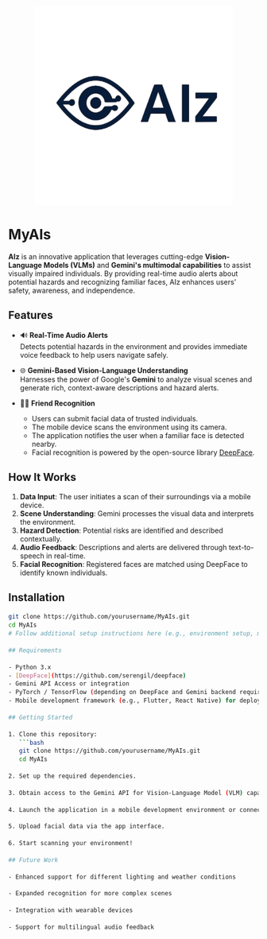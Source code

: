 <p align="center">
  <img src="logo_aiz.png" alt="MyAIs Logo" width="400"/>
</p>


# MyAIs

**AIz** is an innovative application that leverages cutting-edge **Vision-Language Models (VLMs)** and **Gemini's multimodal capabilities** to assist visually impaired individuals. By providing real-time audio alerts about potential hazards and recognizing familiar faces, AIz enhances users’ safety, awareness, and independence.

## Features

- 🔊 **Real-Time Audio Alerts**  
  Detects potential hazards in the environment and provides immediate voice feedback to help users navigate safely.

- 🌐 **Gemini-Based Vision-Language Understanding**  
  Harnesses the power of Google's **Gemini** to analyze visual scenes and generate rich, context-aware descriptions and hazard alerts.

- 🧍‍♂️ **Friend Recognition**  
  - Users can submit facial data of trusted individuals.  
  - The mobile device scans the environment using its camera.  
  - The application notifies the user when a familiar face is detected nearby.  
  - Facial recognition is powered by the open-source library [DeepFace](https://github.com/serengil/deepface).

## How It Works

1. **Data Input**: The user initiates a scan of their surroundings via a mobile device.
2. **Scene Understanding**: Gemini processes the visual data and interprets the environment.
3. **Hazard Detection**: Potential risks are identified and described contextually.
4. **Audio Feedback**: Descriptions and alerts are delivered through text-to-speech in real-time.
5. **Facial Recognition**: Registered faces are matched using DeepFace to identify known individuals.

## Installation

```bash
git clone https://github.com/yourusername/MyAIs.git
cd MyAIs
# Follow additional setup instructions here (e.g., environment setup, model download, etc.)

## Requirements

- Python 3.x  
- [DeepFace](https://github.com/serengil/deepface)  
- Gemini API Access or integration  
- PyTorch / TensorFlow (depending on DeepFace and Gemini backend requirements)  
- Mobile development framework (e.g., Flutter, React Native) for deployment  

## Getting Started

1. Clone this repository:
   ```bash
   git clone https://github.com/yourusername/MyAIs.git
   cd MyAIs

2. Set up the required dependencies.

3. Obtain access to the Gemini API for Vision-Language Model (VLM) capabilities.

4. Launch the application in a mobile development environment or connect it to a real device.

5. Upload facial data via the app interface.

6. Start scanning your environment!

## Future Work

- Enhanced support for different lighting and weather conditions

- Expanded recognition for more complex scenes

- Integration with wearable devices

- Support for multilingual audio feedback

